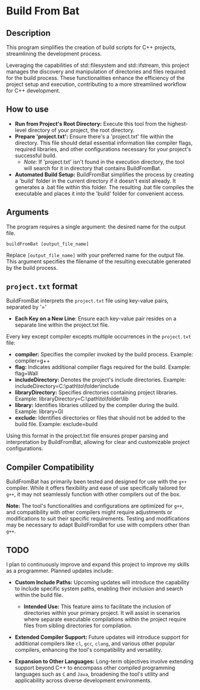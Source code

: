 # Build From Bat

## Description
This program simplifies the creation of build scripts for C++ projects, streamlining the development process.

Leveraging the capabilities of std::filesystem and std::ifstream, this project manages the discovery and manipulation of directories and files required for the build process. These functionalities enhance the efficiency of the project setup and execution, contributing to a more streamlined workflow for C++ development.

## How to use
- **Run from Project's Root Directory:** Execute this tool from the highest-level directory of your project, the root directory.
- **Prepare 'project.txt':** Ensure there's a 'project.txt' file within the directory. This file should detail essential information like compiler flags, required libraries, and other configurations necessary for your project's successful build.
  - *Note*: If 'project.txt' isn't found in the execution directory, the tool will search for it in directory that contains BuildFromBat.
- **Automated Build Setup:** BuildFromBat simplifies the process by creating a 'build' folder in the current directory if it doesn't exist already. It generates a .bat file within this folder. The resulting .bat file compiles the executable and places it into the 'build' folder for convenient access.

## Arguments
The program requires a single argument: the desired name for the output file.

```console
buildFromBat [output_file_name]
```

Replace `[output_file_name]` with your preferred name for the output file. This argument specifies the filename of the resulting executable generated by the build process.

## `project.txt` format
BuildFromBat interprets the `project.txt` file using key-value pairs, separated by '='

- **Each Key on a New Line**: Ensure each key-value pair resides on a separate line within the project.txt file.

Every key except compiler excepts multiple occurrences in the `project.txt` file:

- **compiler:** Specifies the compiler invoked by the build process. Example: compiler=g++
- **flag:** Indicates additional compiler flags required for the build. Example: flag=Wall
- **includeDirectory:** Denotes the project's include directories. Example: includeDirectory=C:\path\to\folder\include
- **libraryDirectory:** Specifies directories containing project libraries. Example: libraryDirectory=C:\path\to\folder\lib
- **library:** Identifies libraries utilized by the compiler during the build. Example: library=Gl
- **exclude:** Identifies directories or files that should not be added to the build file. Example: exclude=build

Using this format in the project.txt file ensures proper parsing and interpretation by BuildFromBat, allowing for clear and customizable project configurations.

## Compiler Compatibility
BuildFromBat has primarily been tested and designed for use with the `g++` compiler. While it offers flexibility and ease of use specifically tailored for `g++`, it may not seamlessly function with other compilers out of the box.

**Note:** The tool's functionalities and configurations are optimized for `g++`, and compatibility with other compilers might require adjustments or modifications to suit their specific requirements. Testing and modifications may be necessary to adapt BuildFromBat for use with compilers other than `g++`.

## TODO
  I plan to continuously improve and expand this project to improve my skills as a programmer. Planned updates include:

  - **Custom Include Paths:** Upcoming updates will introduce the capability to include specific system paths, enabling their inclusion and search within the build file.
    - **Intended Use:** This feature aims to facilitate the inclusion of directories within your primary project. It will assist in scenarios where separate executable compilations within the project require files from sibling directories for compilation.

  - **Extended Compiler Support:** Future updates will introduce support for additional compilers like `cl`, `gcc`, `clang`, and various other popular compilers, enhancing the tool's compatibility and versatility.

  - **Expansion to Other Languages:** Long-term objectives involve extending support beyond C++ to encompass other compiled programming languages such as `C` and `Java`, broadening the tool's utility and applicability across diverse development environments.
